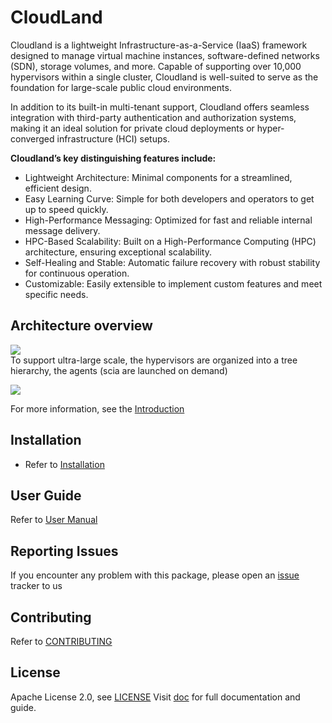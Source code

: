 # CloudLand
Cloudland is a lightweight Infrastructure-as-a-Service (IaaS) framework designed to manage virtual machine instances, software-defined networks (SDN), storage volumes, and more. Capable of supporting over 10,000 hypervisors within a single cluster, Cloudland is well-suited to serve as the foundation for large-scale public cloud environments.   
   
In addition to its built-in multi-tenant support, Cloudland offers seamless integration with third-party authentication and authorization systems, making it an ideal solution for private cloud deployments or hyper-converged infrastructure (HCI) setups.   
    
**Cloudland’s key distinguishing features include:**   
- Lightweight Architecture: Minimal components for a streamlined, efficient design.
- Easy Learning Curve: Simple for both developers and operators to get up to speed quickly.
- High-Performance Messaging: Optimized for fast and reliable internal message delivery.
- HPC-Based Scalability: Built on a High-Performance Computing (HPC) architecture, ensuring exceptional scalability.
- Self-Healing and Stable: Automatic failure recovery with robust stability for continuous operation.
- Customizable: Easily extensible to implement custom features and meet specific needs.

## Architecture overview
![](https://raw.githubusercontent.com/wiki/IBM/cloudland/images/architecture.svg?sanitize=true)   
To support ultra-large scale, the hypervisors are organized into a tree hierarchy, the agents (scia are launched on demand)   

![](https://raw.githubusercontent.com/wiki/IBM/cloudland/images/tree.svg?sanitize=true)

For more information, see the [Introduction](https://github.com/IBM/cloudland/wiki/Introduction)

## Installation
- Refer to [Installation](https://github.com/IBM/cloudland/wiki/Installation)

## User Guide
Refer to [User Manual](https://github.com/IBM/cloudland/wiki/Manual)

## Reporting Issues
If you encounter any problem with this package, please open an [issue](https://github.com/IBM/cloudland/issues) tracker to us

## Contributing
Refer to [CONTRIBUTING](https://github.com/IBM/cloudland/wiki/Contribution)

## License
Apache License 2.0, see [LICENSE](https://github.com/IBM/cloudland/blob/master/LICENSE)
Visit [doc](https://github.com/IBM/cloudland/wiki) for full documentation and guide.



